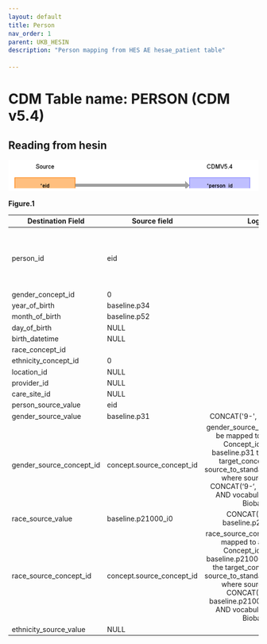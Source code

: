 ```yaml
---
layout: default
title: Person
nav_order: 1
parent: UKB_HESIN
description: "Person mapping from HES AE hesae_patient table"

---
```


# CDM Table name: PERSON (CDM v5.4)

## Reading from hesin

![](images/image2.png)

**Figure.1**

| Destination Field | Source field | Logic | Comment field |
| --- | --- | :---: | --- |
| person_id | eid |  |  Data like gender, year_of_birth, month_of_birth, race_source_value comes from ukb baseline as the data are linked.|
| gender_concept_id | 0 | | |
| year_of_birth | baseline.p34 | | |
| month_of_birth |baseline.p52 |  | |
| day_of_birth |NULL  |  |  |
| birth_datetime |NULL  |  |  |
| race_concept_id |  | | |
| ethnicity_concept_id | 0 |  |   |
| location_id |NULL  |  |  |
| provider_id |NULL  |  |  |
| care_site_id |NULL | |  |
| person_source_value | eid |  |  |
| gender_source_value |baseline.p31  | CONCAT('9-', baseline.p31)  | |
| gender_source_concept_id | concept.source_concept_id |  gender_source_concept_id will be mapped to a standard Concept_id by using baseline.p31 to retrieve the target_concept_id from source_to_standard_vocab_map where source_code = CONCAT(‘9-‘, baseline.p31) AND vocabulary_id = 'UK Biobank'|  |
| race_source_value | baseline.p21000_i0| CONCAT('1001-', baseline.p21000_i0)| |
| race_source_concept_id | concept.source_concept_id |race_source_concept_id will be mapped to a standard Concept_id by using baseline.p21000_i0 to retrieve the target_concept_id from source_to_standard_vocab_map where source_code = CONCAT('1001-', baseline.p21000_i0::integer) AND vocabulary_id = 'UK Biobank'|
| ethnicity_source_value | NULL |  |  | 
